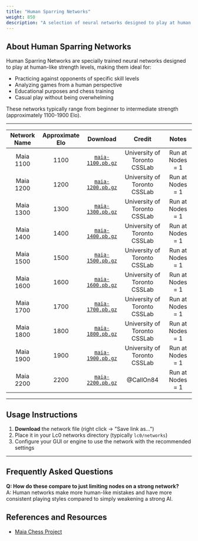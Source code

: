 ```yaml
---
title: "Human Sparring Networks"
weight: 850
description: "A selection of neural networks designed to play at human skill levels. These networks mimic human decision-making and common mistakes, offering tailored opponents for players of all levels."
---
```


## About Human Sparring Networks

Human Sparring Networks are specially trained neural networks designed to play at human-like strength levels, making them ideal for:
- Practicing against opponents of specific skill levels
- Analyzing games from a human perspective
- Educational purposes and chess training
- Casual play without being overwhelming

These networks typically range from beginner to intermediate strength (approximately 1100-1900 Elo).

---


|Network Name      |Approximate Elo                    |Download|Credit|Notes|
|:---:|:---:|:---:|:---:|:---:|
|Maia 1100|1100|[`maia-1100.pb.gz`](https://github.com/CSSLab/maia-chess/releases/download/v1.0/maia-1100.pb.gz)|University of Toronto CSSLab|Run at Nodes = 1|
|Maia 1200|1200|[`maia-1200.pb.gz`](https://github.com/CSSLab/maia-chess/releases/download/v1.0/maia-1200.pb.gz)|University of Toronto CSSLab|Run at Nodes = 1|
|Maia 1300|1300|[`maia-1300.pb.gz`](https://github.com/CSSLab/maia-chess/releases/download/v1.0/maia-1300.pb.gz)|University of Toronto CSSLab|Run at Nodes = 1|
|Maia 1400|1400|[`maia-1400.pb.gz`](https://github.com/CSSLab/maia-chess/releases/download/v1.0/maia-1400.pb.gz)|University of Toronto CSSLab|Run at Nodes = 1|
|Maia 1500|1500|[`maia-1500.pb.gz`](https://github.com/CSSLab/maia-chess/releases/download/v1.0/maia-1500.pb.gz)|University of Toronto CSSLab|Run at Nodes = 1|
|Maia 1600|1600|[`maia-1600.pb.gz`](https://github.com/CSSLab/maia-chess/releases/download/v1.0/maia-1600.pb.gz)|University of Toronto CSSLab|Run at Nodes = 1|
|Maia 1700|1700|[`maia-1700.pb.gz`](https://github.com/CSSLab/maia-chess/releases/download/v1.0/maia-1700.pb.gz)|University of Toronto CSSLab|Run at Nodes = 1|
|Maia 1800|1800|[`maia-1800.pb.gz`](https://github.com/CSSLab/maia-chess/releases/download/v1.0/maia-1800.pb.gz)|University of Toronto CSSLab|Run at Nodes = 1|
|Maia 1900|1900|[`maia-1900.pb.gz`](https://github.com/CSSLab/maia-chess/releases/download/v1.0/maia-1900.pb.gz)|University of Toronto CSSLab|Run at Nodes = 1|
|Maia 2200|2200|[`maia-2200.pb.gz`](https://github.com/CallOn84/LeelaNets/raw/refs/heads/main/Nets/Maia%202200/maia-2200.pb.gz)|@CallOn84|Run at Nodes = 1|

---

## Usage Instructions

1. **Download** the network file (right click → "Save link as...")
2. Place it in your Lc0 networks directory (typically `lc0/networks`)
3. Configure your GUI or engine to use the network with the recommended settings

---

## Frequently Asked Questions
<!-- AI Generated -->
**Q: How do these compare to just limiting nodes on a strong network?**  
A: Human networks make more human-like mistakes and have more consistent playing styles compared to simply weakening a strong AI.




## References and Resources
- [Maia Chess Project](https://maiachess.com/)